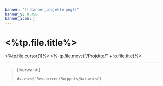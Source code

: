 ```yaml
---
banner: "![[banner_projekte.png]]"
banner_y: 0.456
banner_icon: 📕
---
```


# <%tp.file.title%>

<%tp.file.cursor(1)%>
<%-tp.file.move("/Projekte/" + tp.file.title)%>

---

> [!verwandt]
> ```dataviewjs
> dv.view("Ressourcen/Snippets/Dataview")
> ```